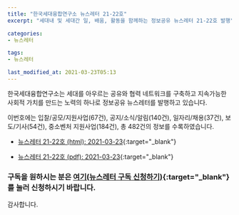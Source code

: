 ```yaml
---
title: "한국세대융합연구소 뉴스레터 21-22호"
excerpt: "세대내 및 세대간 일, 배움, 활동을 함께하는 정보공유 뉴스레터 21-22호 발행" 

categories:
- 뉴스레터

tags:
- 뉴스레터

last_modified_at: 2021-03-23T05:13
---
```


한국세대융합연구소는 세대를 아우르는 공유와 협력 네트워크를 구축하고 지속가능한 사회적 가치를 만드는 노력의 하나로 정보공유 뉴스레터를 발행하고 있습니다.

이번호에는 입찰/공모/지원사업(67건), 공지/소식/알림(140건), 일자리/채용(37건), 보도/기사(54건), 중소벤처 지원사업(184건), 총 482건의 정보를 수록하였습니다.

* [뉴스레터 21-22호 (html): 2021-03-23](https://gcrcenter.github.io/assets/htmls/gcrc_news_letter_20210323.html){:target="_blank"}

* [뉴스레터 21-22호 (pdf): 2021-03-23](https://gcrcenter.github.io/assets/pdfs/news_letter_20210323.pdf){:target="_blank"}


### 구독을 원하시는 분은 [여기(뉴스레터 구독 신청하기)](https://forms.gle/MJ5gVHCdunBXXWVB7){:target="_blank"} 를 눌러 신청하시기 바랍니다.


감사합니다.